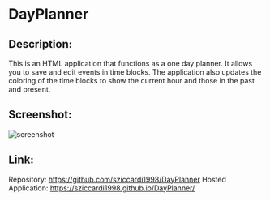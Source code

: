 # DayPlanner

## Description:
This is an HTML application that functions as a one day planner. It allows you to save and edit events in time blocks. The application also updates the coloring of the time blocks to show the current hour and those in the past and present.

## Screenshot:
![screenshot](.assets/screenshot/screenshot.JPG)


## Link:
Repository: https://github.com/sziccardi1998/DayPlanner
Hosted Application: https://sziccardi1998.github.io/DayPlanner/ 